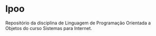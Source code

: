 # lpoo
Repositório da disciplina de Linguagem de Programação Orientada a Objetos do curso Sistemas para Internet.
